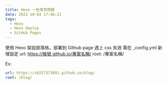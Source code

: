```yaml
---
title: Hexo 一些常見問題
date: 2021-10-03 17:46:21
tags:
  - Hexo
  - Hexo Deploy
  - GitHub Pages
---
```


使用 Hexo 架設部落格，部署到 Github page 遇上 css 失效
需在 \_config.yml 新增設定
url: https://帳號.github.io/專案名稱/
root: /專案名稱/

Ex:

```yml
url: https://s0227373691.github.io/blog/
root: /blog/
```
